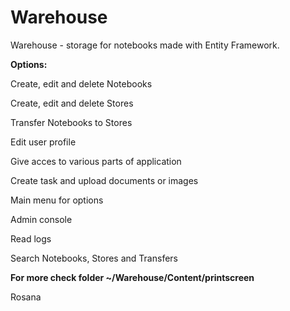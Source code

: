 # Warehouse
Warehouse - storage for notebooks made with Entity Framework.

**Options:**

Create, edit and delete Notebooks

Create, edit and delete Stores

Transfer Notebooks to Stores

Edit user profile

Give acces to various parts of application

Create task and upload documents or images

Main menu for options

Admin console

Read logs

Search Notebooks, Stores and Transfers

**For more check folder ~/Warehouse/Content/printscreen**

Rosana

